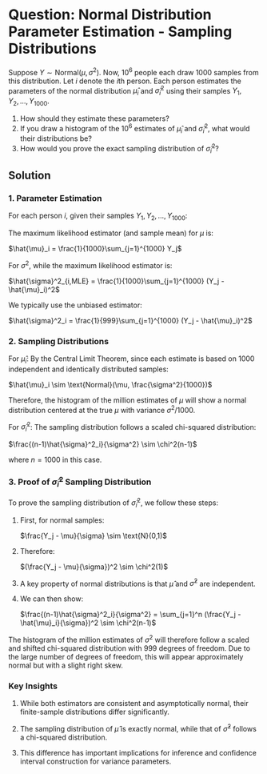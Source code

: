 # Question: Normal Distribution Parameter Estimation - Sampling Distributions

Suppose $Y \sim \text{Normal}(\mu,\sigma^2)$. Now, $10^6$ people each draw 1000 samples from this distribution. Let $i$ denote the $i$th person. Each person estimates the parameters of the normal distribution $\hat{\mu}_i$ and $\hat{\sigma}^2_i$ using their samples $Y_1, Y_2, ..., Y_{1000}$.

1. How should they estimate these parameters?
2. If you draw a histogram of the $10^6$ estimates of $\hat{\mu}_i$ and $\hat{\sigma}^2_i$, what would their distributions be?
3. How would you prove the exact sampling distribution of $\hat{\sigma}^2_i$?

## Solution

### 1. Parameter Estimation

For each person $i$, given their samples $Y_1, Y_2, ..., Y_{1000}$:

The maximum likelihood estimator (and sample mean) for $\mu$ is:

$\hat{\mu}_i = \frac{1}{1000}\sum_{j=1}^{1000} Y_j$

For $\sigma^2$, while the maximum likelihood estimator is:

$\hat{\sigma}^2_{i,MLE} = \frac{1}{1000}\sum_{j=1}^{1000} (Y_j - \hat{\mu}_i)^2$

We typically use the unbiased estimator:

$\hat{\sigma}^2_i = \frac{1}{999}\sum_{j=1}^{1000} (Y_j - \hat{\mu}_i)^2$

### 2. Sampling Distributions

For $\hat{\mu}_i$:
By the Central Limit Theorem, since each estimate is based on 1000 independent and identically distributed samples:

$\hat{\mu}_i \sim \text{Normal}(\mu, \frac{\sigma^2}{1000})$

Therefore, the histogram of the million estimates of $\mu$ will show a normal distribution centered at the true $\mu$ with variance $\sigma^2/1000$.

For $\hat{\sigma}^2_i$:
The sampling distribution follows a scaled chi-squared distribution:

$\frac{(n-1)\hat{\sigma}^2_i}{\sigma^2} \sim \chi^2(n-1)$

where $n = 1000$ in this case.

### 3. Proof of $\hat{\sigma}^2_i$ Sampling Distribution

To prove the sampling distribution of $\hat{\sigma}^2_i$, we follow these steps:

1. First, for normal samples:

   $\frac{Y_j - \mu}{\sigma} \sim \text{N}(0,1)$

2. Therefore:

   $(\frac{Y_j - \mu}{\sigma})^2 \sim \chi^2(1)$

3. A key property of normal distributions is that $\hat{\mu}$ and $\hat{\sigma}^2$ are independent.

4. We can then show:

   $\frac{(n-1)\hat{\sigma}^2_i}{\sigma^2} = \sum_{j=1}^n (\frac{Y_j - \hat{\mu}_i}{\sigma})^2 \sim \chi^2(n-1)$

The histogram of the million estimates of $\sigma^2$ will therefore follow a scaled and shifted chi-squared distribution with 999 degrees of freedom. Due to the large number of degrees of freedom, this will appear approximately normal but with a slight right skew.

### Key Insights

1. While both estimators are consistent and asymptotically normal, their finite-sample distributions differ significantly.

2. The sampling distribution of $\hat{\mu}$ is exactly normal, while that of $\hat{\sigma}^2$ follows a chi-squared distribution.

3. This difference has important implications for inference and confidence interval construction for variance parameters.
